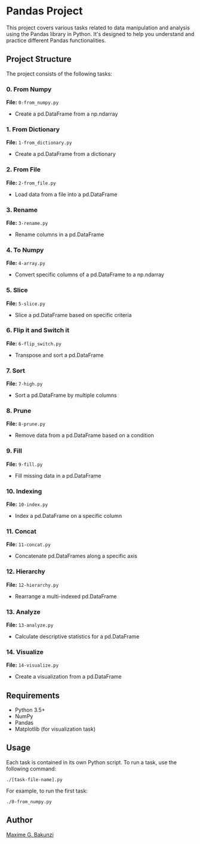# Pandas Project

This project covers various tasks related to data manipulation and analysis using the Pandas library in Python. It's designed to help you understand and practice different Pandas functionalities.

## Project Structure

The project consists of the following tasks:

### 0. From Numpy
**File:** `0-from_numpy.py`
- Create a pd.DataFrame from a np.ndarray

### 1. From Dictionary
**File:** `1-from_dictionary.py`
- Create a pd.DataFrame from a dictionary

### 2. From File
**File:** `2-from_file.py`
- Load data from a file into a pd.DataFrame

### 3. Rename
**File:** `3-rename.py`
- Rename columns in a pd.DataFrame

### 4. To Numpy
**File:** `4-array.py`
- Convert specific columns of a pd.DataFrame to a np.ndarray

### 5. Slice
**File:** `5-slice.py`
- Slice a pd.DataFrame based on specific criteria

### 6. Flip it and Switch it
**File:** `6-flip_switch.py`
- Transpose and sort a pd.DataFrame

### 7. Sort
**File:** `7-high.py`
- Sort a pd.DataFrame by multiple columns

### 8. Prune
**File:** `8-prune.py`
- Remove data from a pd.DataFrame based on a condition

### 9. Fill
**File:** `9-fill.py`
- Fill missing data in a pd.DataFrame

### 10. Indexing
**File:** `10-index.py`
- Index a pd.DataFrame on a specific column

### 11. Concat
**File:** `11-concat.py`
- Concatenate pd.DataFrames along a specific axis

### 12. Hierarchy
**File:** `12-hierarchy.py`
- Rearrange a multi-indexed pd.DataFrame

### 13. Analyze
**File:** `13-analyze.py`
- Calculate descriptive statistics for a pd.DataFrame

### 14. Visualize
**File:** `14-visualize.py`
- Create a visualization from a pd.DataFrame

## Requirements

- Python 3.5+
- NumPy
- Pandas
- Matplotlib (for visualization task)

## Usage

Each task is contained in its own Python script. To run a task, use the following command:

```
./[task-file-name].py
```

For example, to run the first task:

```
./0-from_numpy.py
```

## Author

[Maxime G. Bakunzi](https://github.com/Maxime-Bakunzi)

